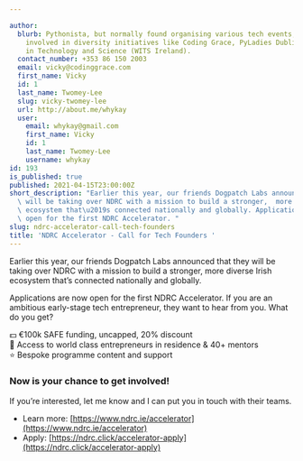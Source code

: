 ```yaml
---

author:
  blurb: Pythonista, but normally found organising various tech events, and now heavily
    involved in diversity initiatives like Coding Grace, PyLadies Dublin, and Women
    in Technology and Science (WITS Ireland).
  contact_number: +353 86 150 2003
  email: vicky@codinggrace.com
  first_name: Vicky
  id: 1
  last_name: Twomey-Lee
  slug: vicky-twomey-lee
  url: http://about.me/whykay
  user:
    email: whykay@gmail.com
    first_name: Vicky
    id: 1
    last_name: Twomey-Lee
    username: whykay
id: 193
is_published: true
published: 2021-04-15T23:00:00Z
short_description: "Earlier this year, our friends Dogpatch Labs announced that they\
  \ will be taking over NDRC with a mission to build a stronger,  more diverse Irish\
  \ ecosystem that\u2019s connected nationally and globally. Applications are now\
  \ open for the first NDRC Accelerator. "
slug: ndrc-accelerator-call-tech-founders
title: 'NDRC Accelerator - Call for Tech Founders '
---
```


<p>Earlier this year, our friends Dogpatch Labs announced that they will be taking over NDRC with a mission to build a stronger,  more diverse Irish ecosystem that’s connected nationally and globally. </p>

<p>Applications are now open for the first NDRC Accelerator. If you are an ambitious early-stage tech entrepreneur, they want to hear from you. What do you get?</p>

<div>💵   €100k SAFE funding, uncapped, 20% discount</div>
<div>🤝   Access to world class entrepreneurs in residence &  40+  mentors</div>
<div>⭐️    Bespoke programme content and support</div>


<h3>Now is your chance to get involved!</h3> 
If you’re interested, let me know and I can put you in touch with their teams.

* Learn more: [https://www.ndrc.ie/accelerator](https://www.ndrc.ie/accelerator)
* Apply: [https://ndrc.click/accelerator-apply](https://ndrc.click/accelerator-apply)
